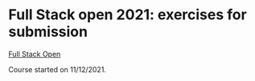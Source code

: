 # Full Stack open 2021: exercises for submission

[Full Stack Open](https://fullstackopen.com/en 'Full Stack Open')

Course started on 11/12/2021.